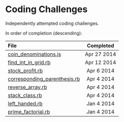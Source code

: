Coding Challenges
==========

Independently attempted coding challenges.

In order of completion (descending):

File | Completed
:---  | :---:
[coin_denominations.js](../../blob/master/coin_denominations.js) | Apr 27 2014
[find_int_in_grid.rb](../../blob/master/find_int_in_grid.rb) | Apr 12 2014
[stock_profit.rb](../../blob/master/stock_profit.rb) | Apr 6 2014
[corresponding_parenthesis.rb](../../blob/master/corresponding_parenthesis.rb) | Apr 4 2014
[reverse_array.rb](../../blob/master/reverse_array.rb) | Apr 4 2014
[stack_class.rb](../../blob/master/stack_class.rb) | Apr 4 2014
[left_handed.rb](../../blob/master/left_handed.rb) | Jan 4 2014
[prime_factorial.rb](../../blob/master/prime_factorial.rb) | Jan 4 2014